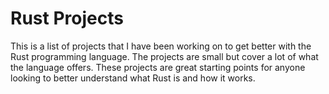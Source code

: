 # Rust Projects
This is a list of projects that I have been working on to get better with the Rust programming
language. The projects are small but cover a lot of what the language offers. These projects
are great starting points for anyone looking to better understand what Rust is and how it works.